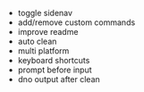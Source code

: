 - toggle sidenav
- add/remove custom commands
- improve readme
- auto clean
- multi platform
- keyboard shortcuts
- prompt before input
- dno output after clean
